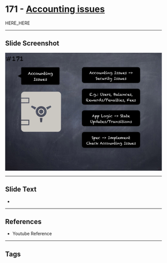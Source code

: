 # 171 - [Accounting issues](Accounting%20issues.md)

HERE_HERE

___
## Slide Screenshot
![0171.png](../../images/pitfalls_and_best_practices201/171.png)
___
## Slide Text
- 
___
## References
- Youtube Reference
___
## Tags